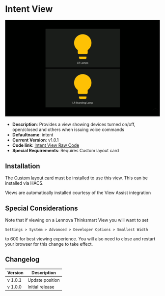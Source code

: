 # Intent View

![](./intentview.png)

- **Description**: Provides a view showing devices turned on/off, open/closed and others when issuing voice commands
- **Defaultname**: intent
- **Current Version**: v1.0.1
- **Code link**: [Intent View Raw Code](https://raw.githubusercontent.com/dinki/View-Assist/main/View%20Assist%20dashboard%20and%20views/views/intent/intent.yaml)
- **Special Requirements**: Requires Custom layout card

## Installation

The [Custom layout card](https://github.com/thomasloven/lovelace-layout-card) must be installed to use this view. This can be installed via HACS.

Views are automatically installed courtesy of the View Assist integration

## Special Considerations

Note that if viewing on a Lennova Thinksmart View you will want to set

```
Settings > System > Advanced > Developer Options > Smallest Width
```

to 600 for best viewing experience. You will also need to close and restart your browser for this change to take effect.

## Changelog

| Version | Description     |
| ------- | --------------- |
| v 1.0.1 | Update position |
| v 1.0.0 | Initial release |

